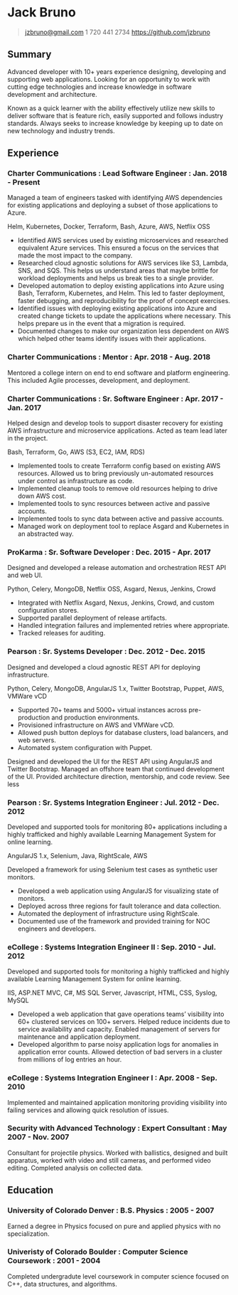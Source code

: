 # Jack Bruno

> jzbruno@gmail.com
> 1 720 441 2734
> https://github.com/jzbruno

## Summary

Advanced developer with 10+ years experience designing, developing and supporting web applications. Looking for an opportunity to work with cutting edge technologies and increase knowledge in software development and architecture.

Known as a quick learner with the ability effectively utilize new skills to deliver software that is feature rich, easily supported and follows industry standards. Always seeks to increase knowledge by keeping up to date on new technology and industry trends.

## Experience

### Charter Communications : Lead Software Engineer : Jan. 2018 - Present

Managed a team of engineers tasked with identifying AWS dependencies for existing applications and deploying a subset of those applications to Azure.

Helm, Kubernetes, Docker, Terraform, Bash, Azure, AWS, Netflix OSS

* Identified AWS services used by existing microservices and researched equivalent Azure services. This ensured a focus on the services that made the most impact to the company.
* Researched cloud agnostic solutions for AWS services like S3, Lambda, SNS, and SQS. This helps us understand areas that maybe brittle for workload deployments and helps us break ties to a single provider.
* Developed automation to deploy existing applications into Azure using Bash, Terraform, Kubernetes, and Helm. This led to faster deployment, faster debugging, and reproducibility for the proof of concept exercises.
* Identified issues with deploying existing applications into Azure and created change tickets to update the applications where necessary. This helps prepare us in the event that a migration is required.
* Documented changes to make our organization less dependent on AWS which helped other teams identify issues with their applications.

### Charter Communications : Mentor : Apr. 2018 - Aug. 2018

Mentored a college intern on end to end software and platform engineering. This included Agile processes, development, and deployment.

### Charter Communications : Sr. Software Engineer : Apr. 2017 - Jan. 2017

Helped design and develop tools to support disaster recovery for existing AWS infrastructure and microservice applications. Acted as team lead later in the project.

Bash, Terraform, Go, AWS (S3, EC2, IAM, RDS)

* Implemented tools to create Terraform config based on existing AWS resources. Allowed us to bring previously un-automated resources under control as infrastructure as code.
* Implemented cleanup tools to remove old resources helping to drive down AWS cost.
* Implemented tools to sync resources between active and passive accounts.
* Implemented tools to sync data between active and passive accounts.
* Managed work on deployment tool to replace Asgard and Kubernetes in an abstracted way.

### ProKarma : Sr. Software Developer : Dec. 2015 - Apr. 2017

Designed and developed a release automation and orchestration REST API and web UI.

Python, Celery, MongoDB, Netflix OSS, Asgard, Nexus, Jenkins, Crowd

* Integrated with Netflix Asgard, Nexus, Jenkins, Crowd, and custom configuration stores.
* Supported parallel deployment of release artifacts.
* Handled integration failures and implemented retries where appropriate.
* Tracked releases for auditing.

### Pearson : Sr. Systems Developer : Dec. 2012 - Dec. 2015

Designed and developed a cloud agnostic REST API for deploying infrastructure.

Python, Celery, MongoDB, AngularJS 1.x, Twitter Bootstrap, Puppet, AWS, VMWare vCD

* Supported 70+ teams and 5000+ virtual instances across pre-production and production environments.
* Provisioned infrastructure on AWS and VMWare vCD.
* Allowed push button deploys for database clusters, load balancers, and web servers.
* Automated system configuration with Puppet.

Designed and developed the UI for the REST API using AngularJS and Twitter Bootstrap. Managed an offshore team that continued development of the UI. Provided architecture direction, mentorship, and code review. See less

### Pearson : Sr. Systems Integration Engineer : Jul. 2012 - Dec. 2012

Developed and supported tools for monitoring 80+ applications including a highly trafficked and highly available Learning Management System for online learning.

AngularJS 1.x, Selenium, Java, RightScale, AWS

Developed a framework for using Selenium test cases as synthetic user monitors.

* Developed a web application using AngularJS for visualizing state of monitors.
* Deployed across three regions for fault tolerance and data collection.
* Automated the deployment of infrastructure using RightScale.
* Documented use of the framework and provided training for NOC engineers and developers.

### eCollege : Systems Integration Engineer II : Sep. 2010 - Jul. 2012

Developed and supported tools for monitoring a highly trafficked and highly available Learning Management System for online learning.

IIS, ASP.NET MVC, C#, MS SQL Server, Javascript, HTML, CSS, Syslog, MySQL

* Developed a web application that gave operations teams’ visibility into 60+ clustered services on 100+ servers. Helped reduce incidents due to service availability and capacity. Enabled management of servers for maintenance and application deployment.
* Developed algorithm to parse noisy application logs for anomalies in application error counts. Allowed detection of bad servers in a cluster from millions of log entries an hour. 

### eCollege : Systems Integration Engineer I : Apr. 2008 - Sep. 2010

Implemented and maintained application monitoring providing visibility into failing services and allowing quick resolution of issues.

### Security with Advanced Technology : Expert Consultant : May 2007 - Nov. 2007

Consultant for projectile physics. Worked with ballistics, designed and built apparatus, worked with video and still cameras, and performed video editing. Completed analysis on collected data.

## Education

### University of Colorado Denver : B.S. Physics : 2005 - 2007

Earned a degree in Physics focused on pure and applied physics with no specialization.

### Univeristy of Colorado Boulder : Computer Science Coursework : 2001 - 2004

Completed undergradute level coursework in computer science focused on C++, data structures, and
algorithms.
